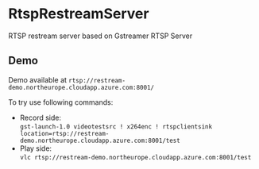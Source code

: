 # RtspRestreamServer
RTSP restream server based on Gstreamer RTSP Server

## Demo

Demo available at `rtsp://restream-demo.northeurope.cloudapp.azure.com:8001/`

To try use following commands:
* Record side:  
`gst-launch-1.0 videotestsrc ! x264enc ! rtspclientsink location=rtsp://restream-demo.northeurope.cloudapp.azure.com:8001/test`
* Play side:  
`vlc rtsp://restream-demo.northeurope.cloudapp.azure.com:8001/test`

